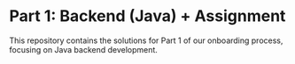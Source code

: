 # Part 1: Backend (Java) + Assignment

This repository contains the solutions for Part 1 of our onboarding process, focusing on Java backend development.
